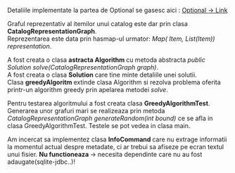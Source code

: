 <!DOCTYPE html>
<html>
  <headL>
  </head>  
  <body>
  <p>
    Detaliile implementate la partea de Optional se gasesc aici : <a href="https://github.com/PrEaDiVviN/PA-laboratoare/edit/main/Laboratorul5/Compulsory/README.md">Optional -> Link</a>
  </p>
  <p>
    Graful reprezentativ al itemilor unui catalog este dar prin clasa <strong>CatalogRepresentationGraph</strong>.<br> Reprezentarea este data prin hasmap-ul urmator: <em> Map( Item, List(Item)) representation</em>.
  </p>  
  <p>
    A fost creata o clasa <strong> astracta Algorithm </strong> cu metoda abstracta <em>public Solution solve(CatalogRepresentationGraph graph)</em>. <br>
    A fost creata o clasa <strong> Solution </strong> care tine minte detaliile unei solutii.<br>
    Clasa <strong> greedyAlgoritm </strong> extinde clasa Algorithm si rezolva problema oferita printr-un algorithm greedy prin apelarea metodei <em>solve</em>.
  </p>  
  <p>
    Pentru testarea algoritmului a fost creata clasa <strong>GreedyAlgorithmTest</strong>.<br>
    Generarea unor grafuri mari se realizeaza prin metoda <em>CatalogRepresentationGraph generateRandom(int bound)</em> ce se afla in clasa GreedyAlgorithmTest. 
    Testele se pot vedea in clasa main.
  </p>
  <p>
    Am incercat sa implementez clasa <strong> InfoCommand </strong> care nu extrage informatii la momentul actual despre metadate, ci ar trebui sa afiseze pe ecran textul
    unui fisier. <strong> Nu functioneaza </strong> -> necesita dependinte care nu au fost adaugate(sqlite-jdbc..)!
  </p>  
  </body>
</html>
